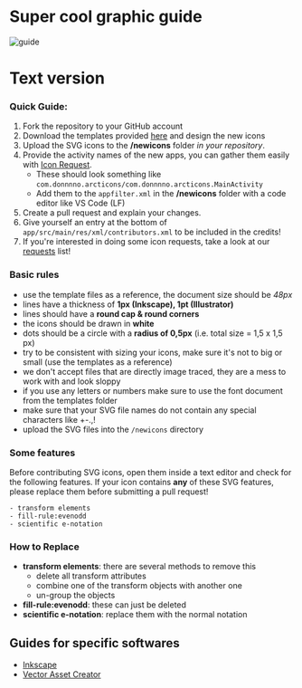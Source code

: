 # Super cool graphic guide

![guide](https://user-images.githubusercontent.com/31142286/163720671-d2d2c77b-fdcd-4a69-99f5-f5f260d519f4.jpg)

# Text version

### Quick Guide:

1. Fork the repository to your GitHub account
2. Download the templates provided [here](templates) and design the new icons
3. Upload the SVG icons to the **/newicons** folder *in your repository*.
4. Provide the activity names of the new apps, you can gather them easily with [Icon Request](https://github.com/Kaiserdragon2/IconRequest/).
   - These should look something like `com.donnnno.arcticons/com.donnnno.arcticons.MainActivity`
   - Add them to the `appfilter.xml` in the **/newicons** folder with a code editor like VS Code (LF)
5. Create a pull request and explain your changes.
6. Give yourself an entry at the bottom of `app/src/main/res/xml/contributors.xml` to be included in the credits!
7. If you're interested in doing some icon requests, take a look at our [requests](https://arcticons-team.github.io/Arcticons/requests.html) list!

### Basic rules

- use the template files as a reference, the document size should be *48px*
- lines have a thickness of **1px (Inkscape), 1pt (Illustrator)**
- lines should have a **round cap & round corners**
- the icons should be drawn in **white**
- dots should be a circle with a **radius of 0,5px** (i.e. total size = 1,5 x 1,5 px)
- try to be consistent with sizing your icons, make sure it's not to big or small (use the templates as a reference)
- we don't accept files that are directly image traced, they are a mess to work with and look sloppy
- if you use any letters or numbers make sure to use the font document from the templates folder
- make sure that your SVG file names do not contain any special characters like +-.,!
- upload the SVG files into the `/newicons` directory

### Some features

Before contributing SVG icons, open them inside a text editor and check for the following features. If your icon contains **any** of these SVG features, please replace them before submitting a pull request!

    - transform elements
    - fill-rule:evenodd
    - scientific e-notation

### How to Replace

- **transform elements**: there are several methods to remove this
  - delete all transform attributes
  - combine one of the transform objects with another one
  - un-group the objects
- **fill-rule:evenodd**: these can just be deleted
- **scientific e-notation**: replace them with the normal notation

## Guides for specific softwares

- [Inkscape](https://github.com/Arcticons-Team/Arcticons/wiki/Inkscape-Guide)
- [Vector Asset Creator](https://github.com/Arcticons-Team/Arcticons/wiki/Vector-Asset-Creator)
